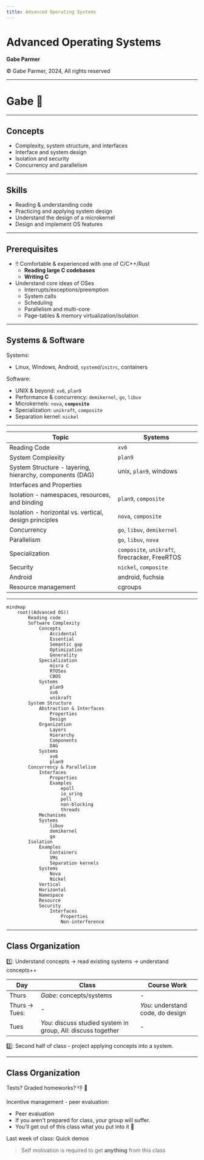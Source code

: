 ```yaml
---
title: Advanced Operating Systems
---
```


# Advanced Operating Systems

<div class="center">

**Gabe Parmer**

© Gabe Parmer, 2024, All rights reserved

</div>

---

<div class="center">

# Gabe :wave:

</div>

---

## Concepts

- Complexity, system structure, and interfaces
- Interface and system design
- Isolation and security
- Concurrency and parallelism

---

## Skills

- Reading & understanding code
- Practicing and applying system design
- Understand the design of a microkernel
- Design and implement OS features

---

## Prerequisites

- :bangbang: Comfortable & experienced with one of C/C++/Rust
  - **Reading large C codebases**
  - **Writing C**
- Understand core ideas of OSes
  - Interrupts/exceptions/preemption
  - System calls
  - Scheduling
  - Parallelism and multi-core
  - Page-tables & memory virtualization/isolation

---

## Systems & Software

Systems:

- Linux, Windows, Android, `systemd`/`initrc`, containers

Software:

- UNIX & beyond: `xv6`, `plan9`
- Performance & concurrency: `demikernel`, `go`, `libuv`
- Microkernels: `nova`, **`composite`**
- Specialization: `unikraft`, `composite`
- Separation kernel: `nickel`

---

| Topic | Systems |
|-------|---------|
| Reading Code                       | `xv6`                   |
| System Complexity                  | `plan9`                 |
| System Structure - layering, hierarchy, components (DAG) | unix, `plan9`, windows  |
| Interfaces and Properties          |                       |
| Isolation - namespaces, resources, and binding | `plan9`, `composite`      |
| Isolation - horizontal vs. vertical, design principles | `nova`, `composite`       |
| Concurrency                 | `go`, `libuv`, `demikernel` |
| Parallelism            | `go`, `libuv`, `nova`       |
| Specialization | `composite`, `unikraft`, firecracker, FreeRTOS |
| Security | `nickel`, `composite` |
| Android | android, fuchsia |
| Resource management | cgroups |

---

```mermaid
mindmap
	root((Advanced OS))
		Reading code
		Software Complexity
			Concepts
				Accidental
				Essential
				Semantic gap
				Optimization
				Generality
			Specialization
				misra C
				RTOSes
				CBOS
			Systems
				plan9
				xv6
				unikraft
		System Structure
			Abstraction & Interfaces
				Properties
				Design
			Organization
				Layers
				Hierarchy
				Components
				DAG
			Systems
				xv6
				plan9
	    Concurrency & Parallelism
			Interfaces
				Properties
				Examples
					epoll
					io_uring
					poll
					non-blocking
					threads
	        Mechanisms
	        Systems
				libuv
				demikernel
				go
	    Isolation
			Examples
				Containers
				VMs
				Separation kernels
			Systems
				Nova
				Nickel
			Vertical
			Horizontal
			Namespace
			Resource
			Security
				Interfaces
					Properties
					Non-interference
```

---

## Class Organization

:one:: Understand concepts $\to$ read existing systems $\to$ understand concepts++

| Day                   | Class             | Course Work               |
|-----------------------------|------------------------|-------------------------|
| Thurs                    | *Gabe*: concepts/systems | -             |
| Thurs $\to$ Tues: | -             | *You*: understand code, do design |
| Tues                     | *You*: discuss studied system in group, All: discuss together | -              |

:two:: Second half of class - project applying concepts into a system.

---

## Class Organization

Tests? Graded homeworks? :-1: :poop:

Incentive management - peer evaluation:

- Peer evaluation
- If you aren't prepared for class, your group will suffer.
- You'll get out of this class what you put into it :shrug:

Last week of class: Quick demos

> Self motivation is required to get **anything** from this class
